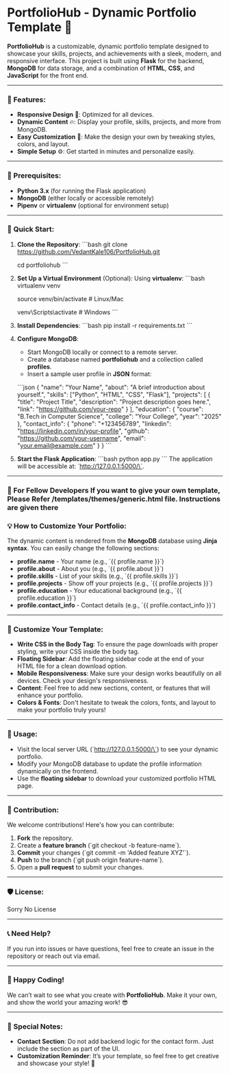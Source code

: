# PortfolioHub - Dynamic Portfolio Template 🚀

**PortfolioHub** is a customizable, dynamic portfolio template designed to showcase your skills, projects, and achievements with a sleek, modern, and responsive interface. This project is built using **Flask** for the backend, **MongoDB** for data storage, and a combination of **HTML**, **CSS**, and **JavaScript** for the front end.

---

### 🌟 Features:
- **Responsive Design** 📱: Optimized for all devices.
- **Dynamic Content** 🔥: Display your profile, skills, projects, and more from MongoDB.
- **Easy Customization** 🎨: Make the design your own by tweaking styles, colors, and layout.
- **Simple Setup** ⚙️: Get started in minutes and personalize easily.

---

### 🔧 Prerequisites:
- **Python 3.x** (for running the Flask application)
- **MongoDB** (either locally or accessible remotely)
- **Pipenv** or **virtualenv** (optional for environment setup)

---

### 🚀 Quick Start:

1. **Clone the Repository**:
   \`\`\`bash
   git clone https://github.com/VedantKale106/PortfolioHub.git
   
   cd portfoliohub
   \`\`\`

3. **Set Up a Virtual Environment** (Optional):
   Using **virtualenv**:
   \`\`\`bash
   virtualenv venv
   
   source venv/bin/activate  # Linux/Mac
   
   venv\Scripts\activate     # Windows
   \`\`\`

5. **Install Dependencies**:
   \`\`\`bash
   pip install -r requirements.txt
   \`\`\`

6. **Configure MongoDB**:
   - Start MongoDB locally or connect to a remote server.
   - Create a database named **portfoliohub** and a collection called **profiles**.
   - Insert a sample user profile in **JSON** format:
   
   \`\`\`json
   {
     "name": "Your Name",
     "about": "A brief introduction about yourself.",
     "skills": ["Python", "HTML", "CSS", "Flask"],
     "projects": [
       {
         "title": "Project Title",
         "description": "Project description goes here.",
         "link": "https://github.com/your-repo"
       }
     ],
     "education": {
       "course": "B.Tech in Computer Science",
       "college": "Your College",
       "year": "2025"
     },
     "contact_info": {
       "phone": "+123456789",
       "linkedin": "https://linkedin.com/in/your-profile",
       "github": "https://github.com/your-username",
       "email": "your.email@example.com"
     }
   }
   \`\`\`

7. **Start the Flask Application**:
   \`\`\`bash
   python app.py
   \`\`\`
   The application will be accessible at: \`http://127.0.0.1:5000/\`.

---
### 📝 For Fellow Developers If you want to give your own template, Please Refer /templates/themes/generic.html file. Instructions are given there

### 💡 How to Customize Your Portfolio:

The dynamic content is rendered from the **MongoDB** database using **Jinja syntax**. You can easily change the following sections:

- **profile.name** - Your name (e.g., \`{{ profile.name }}\`)
- **profile.about** - About you (e.g., \`{{ profile.about }}\`)
- **profile.skills** - List of your skills (e.g., \`{{ profile.skills }}\`)
- **profile.projects** - Show off your projects (e.g., \`{{ profile.projects }}\`)
- **profile.education** - Your educational background (e.g., \`{{ profile.education }}\`)
- **profile.contact_info** - Contact details (e.g., \`{{ profile.contact_info }}\`)

---

### 🎨 Customize Your Template:

- **Write CSS in the Body Tag**: To ensure the page downloads with proper styling, write your CSS inside the body tag.
- **Floating Sidebar**: Add the floating sidebar code at the end of your HTML file for a clean download option.
- **Mobile Responsiveness**: Make sure your design works beautifully on all devices. Check your design's responsiveness.
- **Content**: Feel free to add new sections, content, or features that will enhance your portfolio.
- **Colors & Fonts**: Don't hesitate to tweak the colors, fonts, and layout to make your portfolio truly yours!

---

### 📝 Usage:

- Visit the local server URL (\`http://127.0.0.1:5000/\`) to see your dynamic portfolio.
- Modify your MongoDB database to update the profile information dynamically on the frontend.
- Use the **floating sidebar** to download your customized portfolio HTML page.

---

### 🤝 Contribution:

We welcome contributions! Here's how you can contribute:

1. **Fork** the repository.
2. Create a **feature branch** (\`git checkout -b feature-name\`).
3. **Commit** your changes (\`git commit -m 'Added feature XYZ'\`).
4. **Push** to the branch (\`git push origin feature-name\`).
5. Open a **pull request** to submit your changes.

---

### 🛡️ License:

Sorry No License

---

### 📞 Need Help?

If you run into issues or have questions, feel free to create an issue in the repository or reach out via email.

---

### 🎉 Happy Coding!

We can’t wait to see what you create with **PortfolioHub**. Make it your own, and show the world your amazing work! 😎

---

### 💬 Special Notes:
- **Contact Section**: Do not add backend logic for the contact form. Just include the section as part of the UI.
- **Customization Reminder**: It’s your template, so feel free to get creative and showcase your style! 🎨
